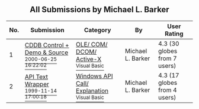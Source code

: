 ﻿<div align="center">

## All Submissions by Michael L\. Barker

</div>

No.  | Submission | Category | By   | User Rating
---- | ---------- | -------- | ---- | -----------
1 | [CDDB Control \+ Demo & Source<br /><sup>2000-06-25 16:22:02</sup>](https://github.com/Planet-Source-Code/michael-l-barker-cddb-control-demo-source__1-9261) | [OLE/ COM/ DCOM/ Active\-X<br /><sup>Visual Basic</sup>](../ByCategory/ole-com-dcom-active-x__1-29.md) | Michael L\. Barker | 4.3 (30 globes from 7 users)
2 | [API Text Wrapper<br /><sup>1999-11-14 17:00:18</sup>](https://github.com/Planet-Source-Code/michael-l-barker-api-text-wrapper__1-4466) | [Windows API Call/ Explanation<br /><sup>Visual Basic</sup>](../ByCategory/windows-api-call-explanation__1-39.md) | Michael L\. Barker | 4.3 (17 globes from 4 users)

